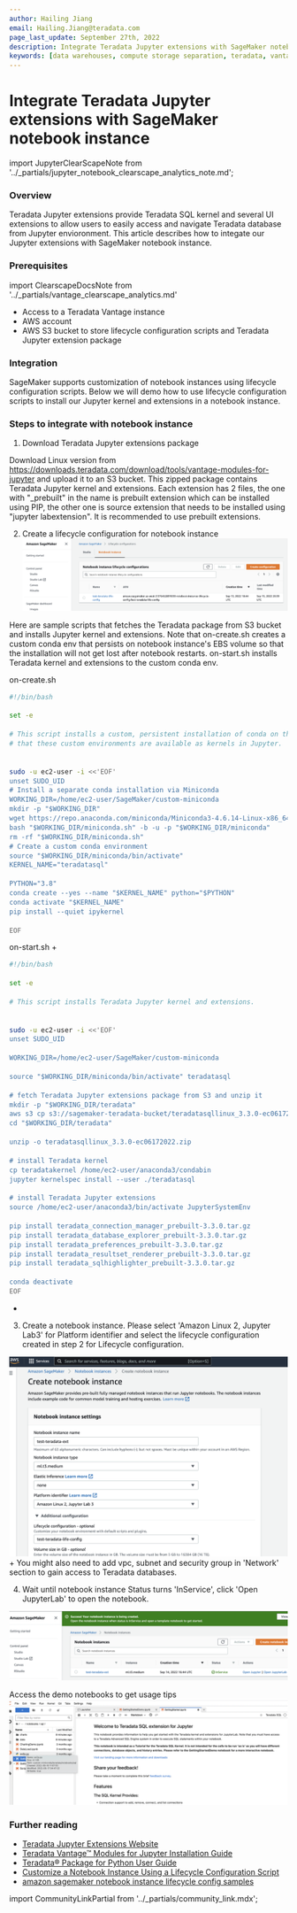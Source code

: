 ```yaml
---
author: Hailing Jiang
email: Hailing.Jiang@teradata.com
page_last_update: September 27th, 2022
description: Integrate Teradata Jupyter extensions with SageMaker notebook instance
keywords: [data warehouses, compute storage separation, teradata, vantage, cloud data platform, business intelligence, enterprise analytics, jupyter, teradatasql, ipython-sql, teradatasqlalchemy]
---
```


# Integrate Teradata Jupyter extensions with SageMaker notebook instance

import JupyterClearScapeNote from '../_partials/jupyter_notebook_clearscape_analytics_note.md';

<JupyterClearScapeNote />

### Overview
Teradata Jupyter extensions provide Teradata SQL kernel and several UI extensions to allow users to easily access and navigate Teradata database from Jupyter envioronment. This article describes how to integate our Jupyter extensions with SageMaker notebook instance.

### Prerequisites

import ClearscapeDocsNote from '../_partials/vantage_clearscape_analytics.md'

* Access to a Teradata Vantage instance
  <ClearscapeDocsNote />
* AWS account
* AWS S3 bucket to store lifecycle configuration scripts and Teradata Jupyter extension package

### Integration

SageMaker supports customization of notebook instances using lifecycle configuration scripts. Below we will demo how to use lifecycle configuration scripts to install our Jupyter kernel and extensions in a notebook instance.

### Steps to integrate with notebook instance

1. Download Teradata Jupyter extensions package

Download Linux version from https://downloads.teradata.com/download/tools/vantage-modules-for-jupyter and upload it to an S3 bucket. This zipped package contains Teradata Jupyter kernel and extensions. Each extension has 2 files, the one with "_prebuilt" in the name is prebuilt extension which can be installed using PIP, the other one is source extension that needs to be installed using "jupyter labextension". It is recommended to use prebuilt extensions.

2. Create a lifecycle configuration for notebook instance
![create a lifecycle configuration for notebook instance](./images/integrate-teradata-jupyter-extensions-with-sagemaker/sagemaker.notebook.create.lifecycle.config.png)

Here are sample scripts that fetches the Teradata package from S3 bucket and installs Jupyter kernel and extensions. Note that on-create.sh creates a custom conda env that persists on notebook instance's EBS volume so that the installation will not get lost after notebook restarts. on-start.sh installs Teradata kernel and extensions to the custom conda env.

on-create.sh

``` bash , role="content-editable
#!/bin/bash
 
set -e
 
# This script installs a custom, persistent installation of conda on the Notebook Instance's EBS volume, and ensures
# that these custom environments are available as kernels in Jupyter.
 
 
sudo -u ec2-user -i <<'EOF'
unset SUDO_UID
# Install a separate conda installation via Miniconda
WORKING_DIR=/home/ec2-user/SageMaker/custom-miniconda
mkdir -p "$WORKING_DIR"
wget https://repo.anaconda.com/miniconda/Miniconda3-4.6.14-Linux-x86_64.sh -O "$WORKING_DIR/miniconda.sh"
bash "$WORKING_DIR/miniconda.sh" -b -u -p "$WORKING_DIR/miniconda"
rm -rf "$WORKING_DIR/miniconda.sh"
# Create a custom conda environment
source "$WORKING_DIR/miniconda/bin/activate"
KERNEL_NAME="teradatasql"
 
PYTHON="3.8"
conda create --yes --name "$KERNEL_NAME" python="$PYTHON"
conda activate "$KERNEL_NAME"
pip install --quiet ipykernel
 
EOF
```


on-start.sh
+
``` bash , role="content-editable"
#!/bin/bash
 
set -e
 
# This script installs Teradata Jupyter kernel and extensions.
 
 
sudo -u ec2-user -i <<'EOF'
unset SUDO_UID
 
WORKING_DIR=/home/ec2-user/SageMaker/custom-miniconda
 
source "$WORKING_DIR/miniconda/bin/activate" teradatasql
 
# fetch Teradata Jupyter extensions package from S3 and unzip it
mkdir -p "$WORKING_DIR/teradata"
aws s3 cp s3://sagemaker-teradata-bucket/teradatasqllinux_3.3.0-ec06172022.zip "$WORKING_DIR/teradata"
cd "$WORKING_DIR/teradata"
 
unzip -o teradatasqllinux_3.3.0-ec06172022.zip
 
# install Teradata kernel
cp teradatakernel /home/ec2-user/anaconda3/condabin
jupyter kernelspec install --user ./teradatasql
 
# install Teradata Jupyter extensions
source /home/ec2-user/anaconda3/bin/activate JupyterSystemEnv
 
pip install teradata_connection_manager_prebuilt-3.3.0.tar.gz
pip install teradata_database_explorer_prebuilt-3.3.0.tar.gz
pip install teradata_preferences_prebuilt-3.3.0.tar.gz
pip install teradata_resultset_renderer_prebuilt-3.3.0.tar.gz
pip install teradata_sqlhighlighter_prebuilt-3.3.0.tar.gz
 
conda deactivate
EOF
```
+
3. Create a notebook instance. Please select 'Amazon Linux 2, Jupyter Lab3' for Platform identifier and select the lifecycle configuration created in step 2 for Lifecycle configuration.

![Create notebook instance](./images/integrate-teradata-jupyter-extensions-with-sagemaker/sagemaker.notebook.create.notebook.instance.png)
+
You might also need to add vpc, subnet and security group in 'Network' section to gain access to Teradata databases.

4. Wait until notebook instance Status turns 'InService', click 'Open JupyterLab' to open the notebook.

![Open notebook](./images/integrate-teradata-jupyter-extensions-with-sagemaker/sagemaker.notebook.notebook.inservice.png)


Access the demo notebooks to get usage tips
![access demo notebooks](./images/integrate-teradata-jupyter-extensions-with-sagemaker/sagemaker.notebook.start.png)


### Further reading
* [Teradata Jupyter Extensions Website](https://teradata.github.io/jupyterextensions)
* [Teradata Vantage™ Modules for Jupyter Installation Guide](https://docs.teradata.com/r/KQLs1kPXZ02rGWaS9Ktoww/root)
* [Teradata® Package for Python User Guide](https://docs.teradata.com/r/1YKutX2ODdO9ppo_fnguTA/root)
* [Customize a Notebook Instance Using a Lifecycle Configuration Script](https://docs.aws.amazon.com/sagemaker/latest/dg/notebook-lifecycle-config.html)
* [amazon sagemaker notebook instance lifecycle config samples](https://github.com/aws-samples/amazon-sagemaker-notebook-instance-lifecycle-config-samples/blob/master/scripts/persistent-conda-ebs/on-create.sh)

import CommunityLinkPartial from '../_partials/community_link.mdx';

<CommunityLinkPartial />
